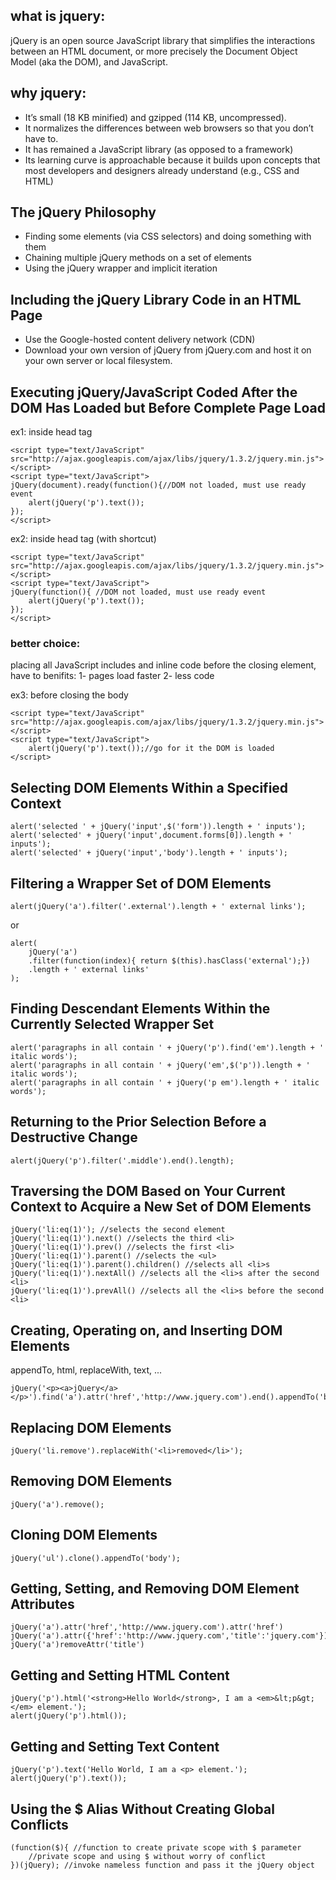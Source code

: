 
## what is jquery:
jQuery is an open source JavaScript library that simplifies the interactions between an HTML document, or more precisely the Document Object Model (aka the DOM), and JavaScript.


## why jquery:
 - It’s small (18 KB minified) and gzipped (114 KB, uncompressed).
 - It normalizes the differences between web browsers so that you don’t have to.
 - It has remained a JavaScript library (as opposed to a framework)
 - Its learning curve is approachable because it builds upon concepts that most developers and designers already understand (e.g., CSS and HTML)


## The jQuery Philosophy
 - Finding some elements (via CSS selectors) and doing something with them 
 - Chaining multiple jQuery methods on a set of elements
 - Using the jQuery wrapper and implicit iteration


## Including the jQuery Library Code in an HTML Page
 - Use the Google-hosted content delivery network (CDN)
 - Download your own version of jQuery from jQuery.com and host it on your own server or local filesystem.


## Executing jQuery/JavaScript Coded After the DOM Has Loaded but Before Complete Page Load

ex1: inside head tag
```
<script type="text/JavaScript" src="http://ajax.googleapis.com/ajax/libs/jquery/1.3.2/jquery.min.js"></script>
<script type="text/JavaScript">
jQuery(document).ready(function(){//DOM not loaded, must use ready event
    alert(jQuery('p').text());
});
</script>
```

ex2: inside head tag (with shortcut)
```
<script type="text/JavaScript" src="http://ajax.googleapis.com/ajax/libs/jquery/1.3.2/jquery.min.js"></script>
<script type="text/JavaScript">
jQuery(function(){ //DOM not loaded, must use ready event
    alert(jQuery('p').text());
});
</script>
```

### better choice:
placing all JavaScript includes and inline code before the closing <body> element, have to benifits:
 1- pages load faster
 2- less code 

ex3: before closing the body
```
<script type="text/JavaScript" src="http://ajax.googleapis.com/ajax/libs/jquery/1.3.2/jquery.min.js"></script>
<script type="text/JavaScript">
    alert(jQuery('p').text());//go for it the DOM is loaded
</script>
```


## Selecting DOM Elements Within a Specified Context

```
alert('selected ' + jQuery('input',$('form')).length + ' inputs');
alert('selected' + jQuery('input',document.forms[0]).length + ' inputs');
alert('selected' + jQuery('input','body').length + ' inputs');
```


## Filtering a Wrapper Set of DOM Elements
```
alert(jQuery('a').filter('.external').length + ' external links');
```
or
```
alert(
    jQuery('a')
    .filter(function(index){ return $(this).hasClass('external');})
    .length + ' external links'
);
```


## Finding Descendant Elements Within the Currently Selected Wrapper Set
```
alert('paragraphs in all contain ' + jQuery('p').find('em').length + ' italic words');
alert('paragraphs in all contain ' + jQuery('em',$('p')).length + ' italic words');
alert('paragraphs in all contain ' + jQuery('p em').length + ' italic words');
```


## Returning to the Prior Selection Before a Destructive Change
```
alert(jQuery('p').filter('.middle').end().length);
```


## Traversing the DOM Based on Your Current Context to Acquire a New Set of DOM Elements
```
jQuery('li:eq(1)'); //selects the second element
jQuery('li:eq(1)').next() //selects the third <li>
jQuery('li:eq(1)').prev() //selects the first <li>
jQuery('li:eq(1)').parent() //selects the <ul>
jQuery('li:eq(1)').parent().children() //selects all <li>s
jQuery('li:eq(1)').nextAll() //selects all the <li>s after the second <li>
jQuery('li:eq(1)').prevAll() //selects all the <li>s before the second <li>
```


## Creating, Operating on, and Inserting DOM Elements
appendTo, html, replaceWith, text, ...
```
jQuery('<p><a>jQuery</a></p>').find('a').attr('href','http://www.jquery.com').end().appendTo('body');
```


## Replacing DOM Elements
```
jQuery('li.remove').replaceWith('<li>removed</li>');
```


## Removing DOM Elements
```
jQuery('a').remove();
```


## Cloning DOM Elements
```
jQuery('ul').clone().appendTo('body');
```


##  Getting, Setting, and Removing DOM Element Attributes
```
jQuery('a').attr('href','http://www.jquery.com').attr('href')
jQuery('a').attr({'href':'http://www.jquery.com','title':'jquery.com'}).attr('href')
jQuery('a')removeAttr('title')
```

## Getting and Setting HTML Content
```
jQuery('p').html('<strong>Hello World</strong>, I am a <em>&lt;p&gt;</em> element.'); 
alert(jQuery('p').html());
```


## Getting and Setting Text Content
```
jQuery('p').text('Hello World, I am a <p> element.');
alert(jQuery('p').text());
```


##  Using the $ Alias Without Creating Global Conflicts
```
(function($){ //function to create private scope with $ parameter
    //private scope and using $ without worry of conflict
})(jQuery); //invoke nameless function and pass it the jQuery object
```


